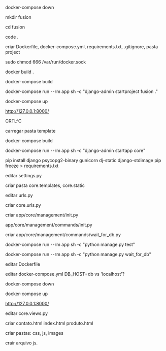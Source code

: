 docker-compose down

mkdir fusion

cd fusion

code .

criar Dockerfile, docker-compose.yml, requirements.txt, .gitignore, pasta project

sudo chmod 666 /var/run/docker.sock

docker build .

docker-compose build

docker-compose run --rm app sh -c "django-admin startproject fusion ."

docker-compose up

http://127.0.0.1:8000/


CRTL^C

carregar pasta template

docker-compose build

docker-compose run --rm app sh -c "django-admin startapp core"

pip install django psycopg2-binary gunicorn dj-static django-stdimage
pip freeze > requirements.txt

editar settings.py

criar pasta core.templates, core.static

editar urls.py

criar core.urls.py


criar app/core/management/init.py

app/core/management/commands/init.py

criar app/core/management/commands/wait_for_db.py


docker-compose run --rm app sh -c "python manage.py test"

docker-compose run --rm app sh -c "python manage.py wait_for_db"


editar Dockerfile

editar docker-compose.yml
DB_HOST=db vs 'localhost'?

docker-compose down

docker-compose up

http://127.0.0.1:8000/






editar core.views.py

criar contato.html index.html produto.html

criar pastas: css, js, images

crair arquivo js.





